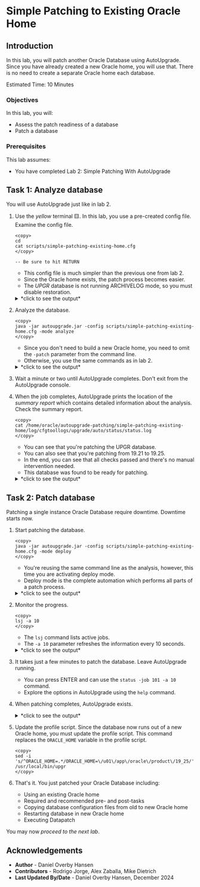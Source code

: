 # Simple Patching to Existing Oracle Home

## Introduction

In this lab, you will patch another Oracle Database using AutoUpgrade. Since you have already created a new Oracle home, you will use that. There is no need to create a separate Oracle home each database. 

Estimated Time: 10 Minutes

### Objectives

In this lab, you will:

* Assess the patch readiness of a database
* Patch a database

### Prerequisites

This lab assumes:

- You have completed Lab 2: Simple Patching With AutoUpgrade

## Task 1: Analyze database

You will use AutoUpgrade just like in lab 2. 

1. Use the *yellow* terminal 🟨. In this lab, you use a pre-created config file. Examine the config file.

    ```
    <copy>
    cd
    cat scripts/simple-patching-existing-home.cfg
    </copy>

    -- Be sure to hit RETURN
    ```

    * This config file is much simpler than the previous one from lab 2.
    * Since the Oracle home exists, the patch process becomes easier.
    * The *UPGR* database is not running ARCHIVELOG mode, so you must disable restoration.
    
    <details>
    <summary>*click to see the output*</summary>
    ``` text
    $ cat scripts/simple-patching-existing-home.cfg
    global.autoupg_log_dir=/home/oracle/autoupgrade-patching/simple-patching-existing-home/log
    patch1.source_home=/u01/app/oracle/product/19
    patch1.target_home=/u01/app/oracle/product/19_25
    patch1.sid=UPGR
    patch1.restoration=no
    ```
    </details>    

2. Analyze the database.

    ```
    <copy>
    java -jar autoupgrade.jar -config scripts/simple-patching-existing-home.cfg -mode analyze
    </copy>
    ```

    * Since you don't need to build a new Oracle home, you need to omit the `-patch` parameter from the command line.
    * Otherwise, you use the same commands as in lab 2.

    <details>
    <summary>*click to see the output*</summary>
    ``` text
    $ java -jar autoupgrade.jar -config scripts/simple-patching-existing-home.cfg -mode analyze
    AutoUpgrade 24.8.241119 launched with default internal options
    Processing config file ...
    +--------------------------------+
    | Starting AutoUpgrade execution |
    +--------------------------------+
    1 Non-CDB(s) will be analyzed
    Type 'help' to list console commands
    upg>
    ```
    </details>    

3. Wait a minute or two until AutoUpgrade completes. Don't exit from the AutoUpgrade console. 

4. When the job completes, AutoUpgrade prints the location of the *summary report* which contains detailed information about the analysis. Check the summary report.

    ```
    <copy>
    cat /home/oracle/autoupgrade-patching/simple-patching-existing-home/log/cfgtoollogs/upgrade/auto/status/status.log    
    </copy>
    ```

    * You can see that you're patching the UPGR database. 
    * You can also see that you're patching from 19.21 to 19.25.
    * In the end, you can see that all checks passed and there's no manual intervention needed.
    * This database was found to be ready for patching. 

    <details>
    <summary>*click to see the output*</summary>
    ``` text
    ==========================================
              Autoupgrade Summary Report
    ==========================================
    [Date]           Tue Dec 03 10:08:28 GMT 2024
    [Number of Jobs] 1
    ==========================================
    [Job ID] 100
    ==========================================
    [DB Name]                upgr
    [Version Before Upgrade] 19.21.0.0.0
    [Version After Upgrade]  19.25.0.0.0
    ------------------------------------------
    [Stage Name]    PRECHECKS
    [Status]        SUCCESS
    [Start Time]    2024-12-03 10:08:07
    [Duration]      0:00:21
    [Log Directory] /home/oracle/autoupgrade-patching/simple-patching-existing-home/log/UPGR/100/prechecks
    [Detail]        /home/oracle/autoupgrade-patching/simple-patching-existing-home/log/UPGR/100/prechecks/upgr_preupgrade.log
                    Check passed and no manual intervention needed
    ------------------------------------------ 
    ```
    </details>   

## Task 2: Patch database

Patching a single instance Oracle Database require downtime. Downtime starts now.

1. Start patching the database. 

    ```
    <copy>
    java -jar autoupgrade.jar -config scripts/simple-patching-existing-home.cfg -mode deploy
    </copy>
    ```

    * You're reusing the same command line as the analysis, however, this time you are activating deploy mode.
    * Deploy mode is the complete automation which performs all parts of a patch process. 

    <details>
    <summary>*click to see the output*</summary>
    ``` text
    $ java -jar autoupgrade.jar -config scripts/simple-patching-existing-home.cfg -mode deploy
    AutoUpgrade 24.8.241119 launched with default internal options
    Processing config file ...
    +--------------------------------+
    | Starting AutoUpgrade execution |
    +--------------------------------+
    1 Non-CDB(s) will be processed
    Type 'help' to list console commands
    upg>
    ```
    </details>    

2. Monitor the progress.

    ```
    <copy>
    lsj -a 10
    </copy>
    ```

    * The `lsj` command lists active jobs. 
    * The `-a 10` parameter refreshes the information every 10 seconds.

    <details>
    <summary>*click to see the output*</summary>
    ``` text
    upg> lsj -a 10
    upg> +----+-------+---------+---------+-------+----------+-------+----------------+
    |Job#|DB_NAME|    STAGE|OPERATION| STATUS|START_TIME|UPDATED|         MESSAGE|
    +----+-------+---------+---------+-------+----------+-------+----------------+
    | 101|   UPGR|PREFIXUPS|EXECUTING|RUNNING|  10:09:45| 0s ago|Executing fixups|
    +----+-------+---------+---------+-------+----------+-------+----------------+
    Total jobs 1
    
    The command lsj is running every 10 seconds. PRESS ENTER TO EXIT
    ```
    </details>        

3. It takes just a few minutes to patch the database. Leave AutoUpgrade running.

    * You can press ENTER and can use the `status -job 101 -a 10` command.
    * Explore the options in AutoUpgrade using the `help` command.

4. When patching completes, AutoUpgrade exists.    

    <details>
    <summary>*click to see the output*</summary>
    ``` text
    ....
    (output truncated)
    ....
    Job 101 completed
    ------------------- Final Summary --------------------
    Number of databases            [ 1 ]
    
    Jobs finished                  [1]
    Jobs failed                    [0]
    Jobs restored                  [0]
    Jobs pending                   [0]
    
    
    
    Please check the summary report at:
    /home/oracle/autoupgrade-patching/simple-patching-existing-home/log/cfgtoollogs/upgrade/auto/status/status.html
    /home/oracle/autoupgrade-patching/simple-patching-existing-home/log/cfgtoollogs/upgrade/auto/status/status.log
    ```
    </details>      

5. Update the profile script. Since the database now runs out of a new Oracle home, you must update the profile script. This command replaces the `ORACLE_HOME` variable in the profile script.

    ```
    <copy>
    sed -i 's/^ORACLE_HOME=.*/ORACLE_HOME=\/u01\/app\/oracle\/product\/19_25/' /usr/local/bin/upgr
    </copy>
    ``` 

11. That's it. You just patched your Oracle Database including:
    * Using an existing Oracle home
    * Required and recommended pre- and post-tasks
    * Copying database configuration files from old to new Oracle home
    * Restarting database in new Oracle home
    * Executing Datapatch

You may now *proceed to the next lab*.

## Acknowledgements

* **Author** - Daniel Overby Hansen
* **Contributors** - Rodrigo Jorge, Alex Zaballa, Mike Dietrich
* **Last Updated By/Date** - Daniel Overby Hansen, December 2024